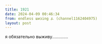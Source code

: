 ```yaml
---
title: 1921
date: 2024-04-09 00:46:34
from: endless шизing ⍼ (channel1162404975)
layout: post
---
```


я обязательно выживу.............
